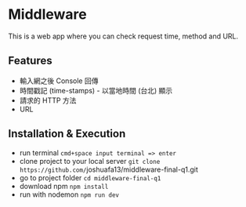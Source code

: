 # Middleware

This is a web app where you can check request time, method and URL.

## Features

- 輸入網之後 Console 回傳
- 時間戳記 (time-stamps) - 以當地時間 (台北) 顯示
- 請求的 HTTP 方法
- URL

## Installation & Execution

- run terminal `cmd+space input terminal => enter`
- clone project to your local server `git clone https://github.com/`joshuafa13/middleware-final-q1.git
- go to project folder `cd middleware-final-q1`
- download npm `npm install`
- run with nodemon `npm run dev`
